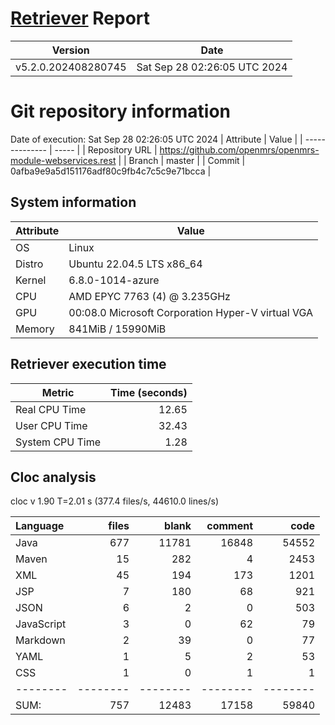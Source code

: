 # [Retriever](https://github.com/PalladioSimulator/Palladio-ReverseEngineering-Retriever) Report
| Version | Date |
| ------- | ---- |
| v5.2.0.202408280745 | Sat Sep 28 02:26:05 UTC 2024 |

# Git repository information
Date of execution: Sat Sep 28 02:26:05 UTC 2024
|    Attribute   | Value |
| -------------- | ----- |
| Repository URL | https://github.com/openmrs/openmrs-module-webservices.rest |
| Branch         | master |
| Commit         | 0afba9e9a5d151176adf80c9fb4c7c5c9e71bcca |


## System information
| Attribute | Value |
| --------- | ----- |
| OS | Linux  |
| Distro | Ubuntu 22.04.5 LTS x86_64  |
| Kernel | 6.8.0-1014-azure  |
| CPU | AMD EPYC 7763 (4) @ 3.235GHz  |
| GPU | 00:08.0 Microsoft Corporation Hyper-V virtual VGA  |
| Memory | 841MiB / 15990MiB  |

## Retriever execution time
| Metric | Time (seconds) |
| --- | ---: |
| Real CPU Time | 12.65 |
| User CPU Time | 32.43 |
| System CPU Time | 1.28 |
<!--
Explainations:
- __Real CPU Time__: actual time the command has run (can be less than total time spent in user and system mode for multi-threaded processes)
- __User CPU Time__: time the command has spent running in user mode
- __System CPU Time__: time the command has spent running in system or kernel mode
-->

## Cloc analysis
cloc v 1.90  T=2.01 s (377.4 files/s, 44610.0 lines/s)

Language|files|blank|comment|code
:-------|-------:|-------:|-------:|-------:
Java|677|11781|16848|54552
Maven|15|282|4|2453
XML|45|194|173|1201
JSP|7|180|68|921
JSON|6|2|0|503
JavaScript|3|0|62|79
Markdown|2|39|0|77
YAML|1|5|2|53
CSS|1|0|1|1
--------|--------|--------|--------|--------
SUM:|757|12483|17158|59840
